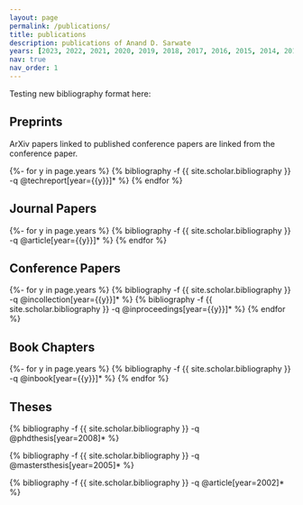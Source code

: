 ```yaml
---
layout: page
permalink: /publications/
title: publications
description: publications of Anand D. Sarwate
years: [2023, 2022, 2021, 2020, 2019, 2018, 2017, 2016, 2015, 2014, 2013, 2012, 2011, 2010, 2009, 2008, 2007, 2006, 2005]
nav: true
nav_order: 1
---
```

<!-- _pages/publications.md -->
<div class="publications">	

<p>Testing new bibliography format here:</p>

<h2>Preprints</h2>

<p>ArXiv papers linked to published conference papers are linked from the conference paper.</p>

{%- for y in page.years %}
		{% bibliography -f {{ site.scholar.bibliography }} -q @techreport[year={{y}}]* %}
{% endfor %}

<h2>Journal Papers</h2>
{%- for y in page.years %}
		{% bibliography -f {{ site.scholar.bibliography }} -q @article[year={{y}}]* %}
{% endfor %}

<h2>Conference Papers</h2>
{%- for y in page.years %}
		{% bibliography -f {{ site.scholar.bibliography }} -q @incollection[year={{y}}]* %}
		{% bibliography -f {{ site.scholar.bibliography }} -q @inproceedings[year={{y}}]* %}
{% endfor %}	

<h2>Book Chapters</h2>
{%- for y in page.years %}
		{% bibliography -f {{ site.scholar.bibliography }} -q @inbook[year={{y}}]* %}
{% endfor %}

<h2>Theses</h2>

{% bibliography -f {{ site.scholar.bibliography }} -q @phdthesis[year=2008]* %}

{% bibliography -f {{ site.scholar.bibliography }} -q @mastersthesis[year=2005]* %}

{% bibliography -f {{ site.scholar.bibliography }} -q @article[year=2002]* %}

</div>


<!--
{%- for y in page.years %}
  <h2 class="year">{{y}}</h2>
  {% bibliography -f {{ site.scholar.bibliography }} -q @*[year={{y}}]* %}
{% endfor %}
-->
